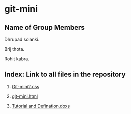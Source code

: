 # git-mini
## Name of Group Members

Dhrupad solanki.

Brij thota. 

Rohit kabra. 

## Index: Link to all files in the repository

1. [Git-mini2.css](https://github.com/rohitkabra13/git-mini/blob/patch-3/git-mini2.css)

2. [git-mini.html](https://github.com/dhrupad09/git-mini/blob/master/git-mini.html)

3. [Tutorial and Defination.doxs](https://github.com/dhrupad09/git-mini/blob/master/tutorials%26definations.docx)
